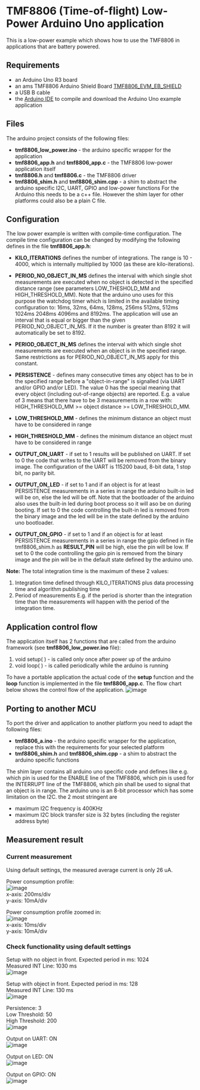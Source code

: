 # TMF8806 (Time-of-flight) Low-Power Arduino Uno application  

This is a low-power example which shows how to use the TMF8806 in applications that are battery powered. 

## Requirements  

- an Arduino Uno R3 board 
- an ams TMF8806 Arduino Shield Board [TMF8806_EVM_EB_SHIELD](https://ams-osram.com/search?q=tmf8806)
- a USB B cable
- the [Arduino IDE](https://www.arduino.cc/en/software) to compile and download the Arduino Uno example application


## Files  

The arduino project consists of the following files:

- **tmf8806_low_power.ino** - the arduino specific wrapper for the application
- **tmf8806_app.h** and **tmf8806_app.c** - the TMF8806 low-power application itself
- **tmf8806.h** and **tmf8806.c** - the TMF8806 driver 
- **tmf8806_shim.h** and **tmf8806_shim.cpp** - a shim to abstract the arduino specific I2C, UART, GPIO and low-power functions
For the Arduino this needs to be a c++ file. However the shim layer for other platforms could also be a plain C file.


## Configuration

The low power example is written with compile-time configuration. The compile time configuration can be changed by modifying the
following defines in the file **tmf8806_app.h**:

- **KILO_ITERATIONS** defines the number of integrations. The range is 10 - 4000, which is internally multiplied by 1000 (as these
are kilo-iterations).  
- **PERIOD_NO_OBJECT_IN_MS** defines the interval with which single shot measurements are executed when no object is detected in 
the specified distance range (see parameters LOW_THESHOLD_MM and HIGH_THRESHOLD_MM). Note that the arduino uno uses for this
purpose the watchdog timer which is limited in the available timing configuration to: 16ms, 32ms, 64ms, 128ms, 256ms 512ms, 512ms
1024ms 2048ms 4096ms and 8192ms. The application will use an interval that is equal or bigger than the given PERIOD_NO_OBJECT_IN_MS. If it the number is greater than 8192 it will automatically be set to 8192.
- **PERIOD_OBJECT_IN_MS** defines the interval with which single shot measurements are executed when an object is in the specified range.
Same restrictions as for PERIOD_NO_OBJECT_IN_MS apply for this constant.
- **PERSISTENCE** - defines many consecutive times any object has to be in the specified range before a "object-in-range" is signalled 
(via UART and/or GPIO and/or LED). The value 0 has the special meaning that every object (including out-of-range objects) are reported. 
E.g. a value of 3 means that there have to be 3 measurements in a row with: HIGH_THRESHOLD_MM >= object distance >= LOW_THRESHOLD_MM. 
- **LOW_THRESHOLD_MM** - defines the minimum distance an object must have to be considered in range 
- **HIGH_THRESHOLD_MM** - defines the minimum distance an object must have to be considered in range 

- **OUTPUT_ON_UART** - if set to 1 results will be published on UART. If set to 0 the code that writes to the UART will be removed from the binary image. The configuration of the UART is 115200 baud, 8-bit data, 1 stop bit, no parity bit.
- **OUTPUT_ON_LED** - if set to 1 and if an object is for at least PERSISTENCE measurements in a series in range the arduino built-in led will be on, else the led will be off. Note that the bootloader of the arduino also uses the built-in led during boot process so it will aso be on during booting. If set to 0 the code controlling the built-in led is removed from the binary image and the led will be in the state defined by the arduino uno bootloader.
- **OUTPUT_ON_GPIO** - if set to 1 and if an object is for at least PERSISTENCE measurements in a series in range the gpio defined in file tmf8806_shim.h as **RESULT_PIN** will be high, else the pin will be low. If set to 0 the code controlling the gpio pin is removed from the binary image and the pin will be in the default state defined by the arduino uno.


**Note:** The total integration time is the maximum of these 2 values: 
1. Integration time defined through KILO_ITERATIONS plus data processing time and algorithm publishing time 
2. Period of measurements
E.g. if the period is shorter than the integration time than the measurements will happen with the period of the integration time.

## Application control flow

The application itself has 2 functions that are called from the arduino framework (see **tmf8806_low_power.ino** file):
1. void setup( ) - is called only once after power up of the arduino
2. void loop( ) - is called periodically while the arduino is running

To have a portable application the actual code of the **setup** function and the **loop** function is implemented in the file **tmf8806_app.c**.
The flow chart below shows the control flow of the application.
![image](./pictures/low_power_flowchart.png)
 


## Porting to another MCU

To port the driver and application to another platform you need to adapt the following files:    
- **tmf8806_a.ino** - the arduino specific wrapper for the application, replace this with the requirements for your selected platform
- **tmf8806_shim.h** and **tmf8806_shim.cpp** - a shim to abstract the arduino specific functions

The shim layer contains all arduino uno specific code and defines like e.g. which pin is used for the ENABLE line of the TMF8806, which pin is used for the INTERRUPT line of the TMF8806, which pin shall be used to signal that an object is in range.
The arduino uno is an 8-bit processor which has some limitation on the I2C. the 2 most stringent are
- maximum I2C frequency is 400KHz
- maximum I2C block transfer size is 32 bytes (including the register address byte)


## Measurement result

### Current measurement
Using default settings, the measured average current is only 26 uA.

Power consumption profile:<br>
![image](./pictures/power_consumption.png)
<br> x-axis: 200ms/div
<br> y-axis: 10mA/div

Power consumption profile zoomed in:<br>
![image](./pictures/power_consumption_zoom.png)
<br> x-axis: 10ms/div
<br> y-axis: 10mA/div

### Check functionality using default settings
Setup with no object in front. Expected period in ms: 1024
<br> Measured INT Line: 1030 ms<br>
![image](./pictures/eval_int_no_object.png)

Setup with object in front. Expected period in ms: 128
<br> Measured INT Line: 130 ms<br>
![image](./pictures/eval_int_object.png)

Persistence: 3
<br>Low Threshold: 50
<br>High Threshold: 200<br>
![image](./pictures/eval_persistence.png)

Output on UART: ON<br>
![image](./pictures/eval_uart.png)

Output on LED: ON<br>
![image](./pictures/eval_led.png)

Output on GPIO: ON<br>
![image](./pictures/eval_GPIO.png)
